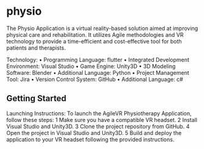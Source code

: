 # physio
The Physio Application is a virtual reality-based solution aimed at improving physical care and rehabilitation. It utilizes Agile methodologies and VR technology to provide a time-efficient and cost-effective tool for both patients and therapists.


Technology:
 • Programming Language: flutter
 • Integrated Development Environment: Visual Studio
 • Game Engine: Unity3D
 • 3D Modeling Software: Blender
 • Additional Language: Python
 • Project Management Tool: Jira
 • Version Control System: GitHub
 • Additional Language: c#

## Getting Started

Launching Instructions: To launch the AgileVR Physiotherapy Application, follow these steps:
 1 Make sure you have a compatible VR headset.
 2 Install Visual Studio and Unity3D.
 3 Clone the project repository from GitHub.
 4 Open the project in Visual Studio and Unity3D.
 5 Build and deploy the application to your VR headset following the provided instructions.
